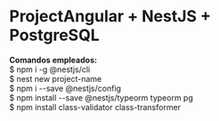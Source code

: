 # ProjectAngular + NestJS + PostgreSQL
<b> Comandos empleados: </b> <br>
$ npm i -g @nestjs/cli <br>
$ nest new project-name  <br>
$ npm i --save @nestjs/config <br>
$ npm install --save @nestjs/typeorm typeorm pg <br>
$ npm install class-validator class-transformer <br>
